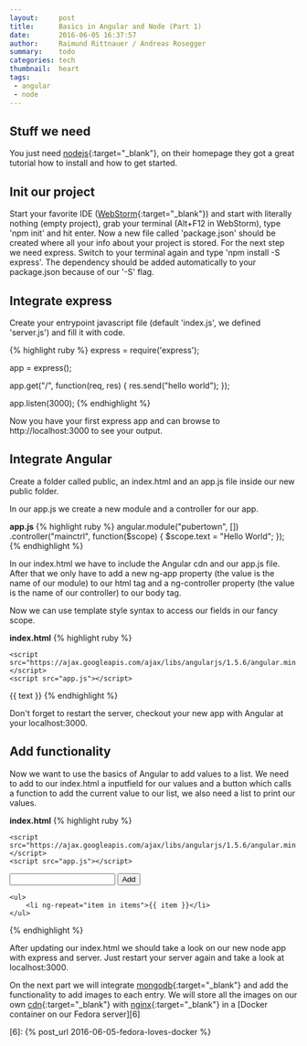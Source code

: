 ```yaml
---
layout:     post
title:      Basics in Angular and Node (Part 1)
date:       2016-06-05 16:37:57
author:     Raimund Rittnauer / Andreas Rosegger
summary:    todo
categories: tech
thumbnail:  heart
tags:
 - angular
 - node
---
```


## Stuff we need
You just need [nodejs][1]{:target="_blank"}, on their homepage they got a great tutorial how to install
and how to get started.

## Init our project
Start your favorite IDE ([WebStorm][2]{:target="_blank"}) and start with literally nothing (empty project),
grab your terminal (Alt+F12 in WebStorm), type 'npm init' and hit enter.
Now a new file called 'package.json' should be created where all your
info about your project is stored.
For the next step we need express. Switch to your terminal again and type
'npm install -S express'. The dependency should be added automatically to your
package.json because of our '-S' flag.

## Integrate express
Create your entrypoint javascript file (default 'index.js', we defined 'server.js')
and fill it with code.

{% highlight ruby %}
express = require('express');

app = express();

app.get("/", function(req, res) {
    res.send("hello world");
});

app.listen(3000);
{% endhighlight %}

Now you have your first express app and can browse to http://localhost:3000 to see
your output.

## Integrate Angular
Create a folder called public, an index.html and an app.js file inside our new public folder.

In our app.js we create a new module and a controller for our app.

__app.js__
{% highlight ruby %}
angular.module("pubertown", [])
    .controller("mainctrl", function($scope) {
        $scope.text = "Hello World";
    });
{% endhighlight %}

In our index.html we have to include the Angular cdn and our app.js file.
After that we only have to add a new ng-app property (the value is the name
of our module) to our html tag and a ng-controller property (the value is
the name of our controller) to our body tag.

Now we can use template style syntax to access our fields in our fancy scope.

__index.html__
{% highlight ruby %}
<!DOCTYPE html>
<html lang="en" ng-app="pubertown">
<head>
    <meta charset="UTF-8">
    <title>Bernds App</title>

    <script src="https://ajax.googleapis.com/ajax/libs/angularjs/1.5.6/angular.min.js"></script>
    <script src="app.js"></script>
</head>
<body ng-controller="mainctrl">
    {{ text }}
</body>
</html>
{% endhighlight %}

Don't forget to restart the server, checkout your new app with Angular at your localhost:3000.

## Add functionality
Now we want to use the basics of Angular to add values to a list.
We need to add to our index.html a inputfield for our values and a button which calls a
function to add the current value to our list, we also need a list to print our values.

__index.html__
{% highlight ruby %}
<!DOCTYPE html>
<html lang="en" ng-app="pubertown">
<head>
    <meta charset="UTF-8">
    <title>Bernds App</title>

    <script src="https://ajax.googleapis.com/ajax/libs/angularjs/1.5.6/angular.min.js"></script>
    <script src="app.js"></script>
</head>
<body ng-controller="mainctrl">
    <input type="text" ng-model="txtField" />
    <button ng-click="addText()">Add</button>

    <ul>
        <li ng-repeat="item in items">{{ item }}</li>
    </ul>
</body>
</html>
{% endhighlight %}

After updating our index.html we should take a look on our new node app with
express and server. Just restart your server again and take a look at
localhost:3000.

On the next part we will integrate [mongodb][3]{:target="_blank"} and add the functionality to add
images to each entry. We will store all the images on our own [cdn][4]{:target="_blank"} with
[nginx][5]{:target="_blank"} in a [Docker container on our Fedora server][6]

[1]: https://nodejs.org
[2]: https://www.jetbrains.com/webstorm/
[3]: https://www.mongodb.com/
[4]: https://en.wikipedia.org/wiki/Content_delivery_network
[5]: https://nginx.org/
[6]: {% post_url 2016-06-05-fedora-loves-docker %}